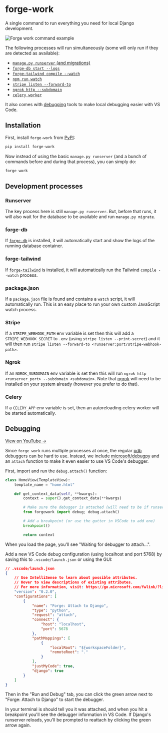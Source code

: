 # forge-work

A single command to run everything you need for local Django development.

![Forge work command example](https://user-images.githubusercontent.com/649496/176533533-cfd44dc5-afe5-42af-8b5d-33a9fa23f8d9.gif)

The following processes will run simultaneously (some will only run if they are detected as available):

- [`manage.py runserver` (and migrations)](#runserver)
- [`forge-db start --logs`](#forge-db)
- [`forge-tailwind compile --watch`](#forge-tailwind)
- [`npm run watch`](#package-json)
- [`stripe listen --forward-to`](#stripe)
- [`ngrok http --subdomain`](#ngrok)
- [`celery worker`](#celery)

It also comes with [debugging](#debugging) tools to make local debugging easier with VS Code.

## Installation

First, install `forge-work` from [PyPI](https://pypi.org/project/forge-work/):

```sh
pip install forge-work
```

Now instead of using the basic `manage.py runserver` (and a bunch of commands before and during that process), you can simply do:

```sh
forge work
```

## Development processes

### Runserver

The key process here is still `manage.py runserver`.
But, before that runs, it will also wait for the database to be available and run `manage.py migrate`.

### forge-db

If [`forge-db`](https://github.com/forgepackages/forge-db) is installed, it will automatically start and show the logs of the running database container.

### forge-tailwind

If [`forge-tailwind`](https://github.com/forgepackages/forge-tailwind) is installed, it will automatically run the Tailwind `compile --watch` process.

### package.json

If a `package.json` file is found and contains a `watch` script,
it will automatically run.
This is an easy place to run your own custom JavaScript watch process.

### Stripe

If a `STRIPE_WEBHOOK_PATH` env variable is set then this will add a `STRIPE_WEBHOOK_SECRET` to `.env` (using `stripe listen --print-secret`) and it will then run `stripe listen --forward-to <runserver:port/stripe-webhook-path>`.

### Ngrok

If an `NGROK_SUBDOMAIN` env variable is set then this will run `ngrok http <runserver_port> --subdomain <subdomain>`.
Note that [ngrok](https://ngrok.com/download) will need to be installed on your system already (however you prefer to do that).

### Celery

If a `CELERY_APP` env variable is set, then an autoreloading celery worker will be started automatically.

## Debugging

[View on YouTube →](https://www.youtube.com/watch?v=pG0KaJSVyBw)

Since `forge work` runs multiple processes at once, the regular [pdb](https://docs.python.org/3/library/pdb.html) debuggers can be hard to use.
Instead, we include [microsoft/debugpy](https://github.com/microsoft/debugpy) and an `attach` function to make it even easier to use VS Code's debugger.

First, import and run the `debug.attach()` function:

```python
class HomeView(TemplateView):
    template_name = "home.html"

    def get_context_data(self, **kwargs):
        context = super().get_context_data(**kwargs)

        # Make sure the debugger is attached (will need to be if runserver reloads)
        from forgework import debug; debug.attach()

        # Add a breakpoint (or use the gutter in VSCode to add one)
        breakpoint()

        return context
```

When you load the page, you'll see "Waiting for debugger to attach...".

Add a new VS Code debug configuration (using localhost and port 5768) by saving this to `.vscode/launch.json` or using the GUI:

```json
// .vscode/launch.json
{
    // Use IntelliSense to learn about possible attributes.
    // Hover to view descriptions of existing attributes.
    // For more information, visit: https://go.microsoft.com/fwlink/?linkid=830387
    "version": "0.2.0",
    "configurations": [
        {
            "name": "Forge: Attach to Django",
            "type": "python",
            "request": "attach",
            "connect": {
                "host": "localhost",
                "port": 5678
            },
            "pathMappings": [
                {
                    "localRoot": "${workspaceFolder}",
                    "remoteRoot": "."
                }
            ],
            "justMyCode": true,
            "django": true
        }
    ]
}
```

Then in the "Run and Debug" tab, you can click the green arrow next to "Forge: Attach to Django" to start the debugger.

In your terminal is should tell you it was attached, and when you hit a breakpoint you'll see the debugger information in VS Code.
If Django's runserver reloads, you'll be prompted to reattach by clicking the green arrow again.
